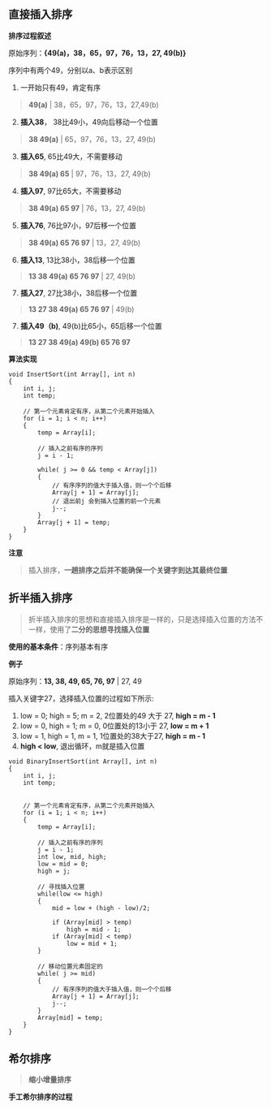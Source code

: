 ## 直接插入排序

**排序过程叙述**

原始序列：**{49(a)，38，65，97，76，13，27, 49(b)}**

序列中有两个49，分别以a、b表示区别

1. 一开始只有49，肯定有序
> **49(a)**  | 38，65，97，76，13，27,49(b)

2. **插入38**， 38比49小，49向后移动一个位置
> **38 49(a)** | 65，97，76，13，27, 49(b)

3. **插入65**, 65比49大，不需要移动
> **38 49(a) 65** | 97，76，13，27, 49(b)

4. **插入97**, 97比65大，不需要移动
> **38 49(a) 65 97** | 76，13，27, 49(b)

5. **插入76**, 76比97小，97后移一个位置
> **38 49(a) 65 76  97** | 13，27, 49(b)

6. **插入13**, 13比38小，38后移一个位置
> **13 38 49(a) 65 76  97** | 27, 49(b)

7. **插入27**, 27比38小，38后移一个位置
> **13 27 38 49(a) 65 76  97** | 49(b)

7. **插入49（b)**, 49(b)比65小，65后移一个位置
> **13 27 38 49(a) 49(b) 65 76  97** 

**算法实现**
```
void InsertSort(int Array[], int n)
{
    int i, j;
    int temp;

    // 第一个元素肯定有序，从第二个元素开始插入
    for (i = 1; i < n; i++)
    {
        temp = Array[i];
        
        // 插入之前有序的序列
        j = i - 1;

        while( j >= 0 && temp < Array[j])
        {
            // 有序序列的值大于插入值，则一个个后移
            Array[j + 1] = Array[j];
            // 退出前j 会到插入位置的前一个元素
            j--;
        }
        Array[j + 1] = temp;
    }
}
```

**注意**
> 插入排序，**一趟排序之后并不能确保一个关键字到达其最终位置**

## 折半插入排序
> 折半插入排序的思想和直接插入排序是一样的，只是选择插入位置的方法不一样，使用了**二分的思想寻找插入位置**

**使用的基本条件**：序列基本有序

**例子**

原始序列：**13, 38, 49, 65, 76, 97** | 27, 49

插入关键字27，选择插入位置的过程如下所示:

1. low = 0; high = 5; m = 2, 2位置处的49 大于 27, **high  = m - 1**
2. low = 0, high = 1; m = 0, 0位置处的13小于 27, **low = m + 1**
3. low = 1, high = 1, m = 1, 1位置处的38大于27, **high = m - 1**
4. **high < low**, 退出循环，m就是插入位置

```
void BinaryInsertSort(int Array[], int n)
{
    int i, j;
    int temp;


    // 第一个元素肯定有序，从第二个元素开始插入
    for (i = 1; i < n; i++)
    {
        temp = Array[i];
        
        // 插入之前有序的序列
        j = i - 1;
        int low, mid, high;
        low = mid = 0;
        high = j;

        // 寻找插入位置
        while(low <= high)
        {
            mid = low + (high - low)/2;
            
            if (Array[mid] > temp)
                high = mid - 1;
            if (Array[mid] < temp)
                low = mid + 1;
        }

        // 移动位置元素固定的
        while( j >= mid)
        {
            // 有序序列的值大于插入值，则一个个后移
            Array[j + 1] = Array[j];
            j--;
        } 
        Array[mid] = temp;
    }
}
```


## 希尔排序
> **缩小增量排序**


**手工希尔排序的过程**